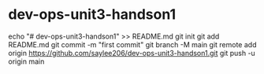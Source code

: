
# dev-ops-unit3-handson1
echo "# dev-ops-unit3-handson1" >> README.md
git init
git add README.md
git commit -m "first commit"
git branch -M main
git remote add origin https://github.com/saylee206/dev-ops-unit3-handson1.git
git push -u origin main
